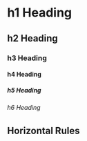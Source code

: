 # h1 Heading
## h2 Heading
### h3 Heading
#### h4 Heading
##### h5 Heading
###### h6 Heading

## Horizontal Rules
